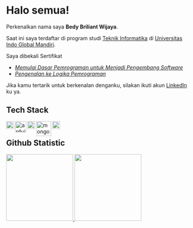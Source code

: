 <!-- ### Hi there 👋 -->

<!--
**bluntswordman/bluntswordman** is a ✨ _special_ ✨ repository because its `README.md` (this file) appears on your GitHub profile.

Here are some ideas to get you started:

- 🔭 I’m currently working on ...
- 🌱 I’m currently learning ...
- 👯 I’m looking to collaborate on ...
- 🤔 I’m looking for help with ...
- 💬 Ask me about ...
- 📫 How to reach me: ...
- 😄 Pronouns: ...
- ⚡ Fun fact: ...
-->

# Halo semua! 

Perkenalkan nama saya **Bedy Briliant Wijaya**.

Saat ini saya terdaftar di program studi [Teknik Informatika](http://if.uigm.ac.id/) di [Universitas Indo Global Mandiri](http://www.uigm.ac.id/).

Saya dibekali Sertifikat
- *[Memulai Dasar Pemrograman untuk Menjadi Pengembang Software](https://www.dicoding.com/certificates/GRX5K13Y2Z0M)*
- *[Pengenalan ke Logika Pemrograman](https://www.dicoding.com/certificates/0LZ0385OQZ65)*

Jika kamu tertarik untuk berkenalan denganku, silakan ikuti akun [LinkedIn](https://www.linkedin.com/in/bedy-briliant-wijaya-637560229/) ku ya.

## Tech Stack
<a href="#"><img align="left" alt="cpp" title="cpp" width="21px" src="https://upload.wikimedia.org/wikipedia/commons/1/18/ISO_C%2B%2B_Logo.svg" /> </a>
<a href="#"><img align="left" alt="arduino" title="arduino" width="30px" src="https://upload.wikimedia.org/wikipedia/commons/8/87/Arduino_Logo.svg" /> </a>
<a href="#"><img align="left" alt="JavaScript" title="JavaScript" width="21px" src="https://upload.wikimedia.org/wikipedia/commons/9/99/Unofficial_JavaScript_logo_2.svg"/></a>
<a href="#"><img align="left" alt="mongoDB" title="mongoDB" width="40px" src="https://upload.wikimedia.org/wikipedia/commons/9/93/MongoDB_Logo.svg"/></a>
<a href="https://nodejs.org/"><img align="left" alt="NodeJS" title="NodeJS" width="21px" src="https://seeklogo.com/images/N/nodejs-logo-FBE122E377-seeklogo.com.png" /></a>
  
  <br>

## Github Statistic

<p align="left">
<a href="https://github.com/bluntswordman">
  <img height="180em" src="https://github-readme-stats-eight-theta.vercel.app/api?username=bluntswordman&show_icons=true&theme=algolia&include_all_commits=true&count_private=true"/>
  <img height="180em" src="https://github-readme-stats-eight-theta.vercel.app/api/top-langs/?username=bluntswordman&layout=compact&langs_count=8&theme=algolia"/>
</a>
</p>
